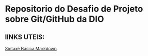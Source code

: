 # Repositorio do Desafio de Projeto sobre Git/GitHub da DIO

## lINKS UTEIS:
[Sintaxe Básica Markdown](https://www.markdownguide.org/basic-syntax/) 
